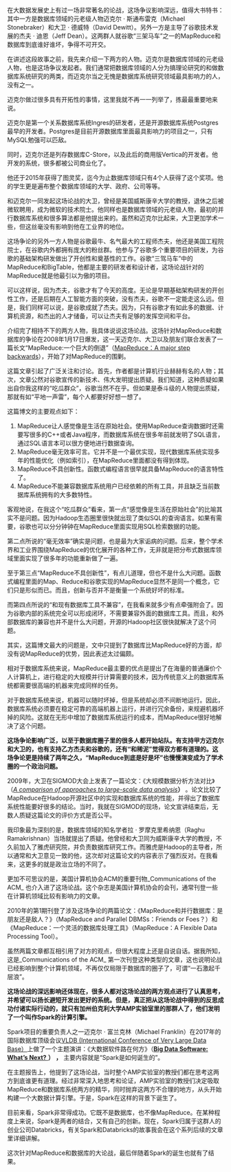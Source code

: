在大数据发展史上有过一场非常著名的论战，这场争议影响深远，值得大书特书：其中一方是数据库领域的元老级人物迈克尔 · 斯通布雷克（Michael Stonebraker）和大卫 · 德威特（David Dewitt）。另外一方是主导了谷歌技术发展的杰夫 · 迪恩（Jeff Dean）。这两群人就谷歌“三架马车”之一的MapReduce和数据库到底谁好谁坏，争得不可开交。

在讲述这段故事之前，我先来介绍一下两方的人物。迈克尔是数据库领域的元老级人物，也是这场争议发起者。我们通常把数据库领域的人分为搞理论研究的和做数据库系统研究的两类，而迈克尔当之无愧是数据库系统研究领域最具影响力的人，没有之一。

迈克尔做过很多具有开拓性的事情，这里我就不再一一列举了，拣最最重要地来说。

迈克尔是第一个关系数据库系统Ingres的研发者，还是开源数据库系统Postgres最早的开发者。Postgres是目前开源数据库里面最具影响力的项目之一，只有MySQL勉强可以匹敌。

同时，迈克尔还是列存数据库C-Store，以及此后的商用版Vertica的开发者。他开发的系统，很多都被公司商业化了。

他还于2015年获得了图灵奖，迄今为止数据库领域只有4个人获得了这个奖项。他的学生更是遍布整个数据库领域的大学、政府、公司等等。

和迈克尔一同发起这场论战的大卫，曾经是美国威斯康辛大学的教授，退休之后被微软聘用，成为微软的技术院士。他同样也是数据库领域的元老级人物，最初的并行数据库系统和很多算法都是他提出来的。虽然和迈克尔比起来，大卫更加学术一些，但这丝毫没有影响到他在工业界的地位。

这场争论的另外一方人物是谷歌最牛、名气最大的工程师杰夫，他还是美国工程院院士，在谷歌内外都拥有庞大的粉丝群。他参与了谷歌多个重要项目的研发，为谷歌的基础架构研发做出了开创性和奠基性的工作。谷歌“三驾马车”中的MapReduce和BigTable，他都是主要的研发者和设计者，这场论战针对的MapReduce就是他最引以为傲的项目。

可以这样说，因为杰夫，谷歌才有了今天的高度。无论是早期基础架构研发的开创性工作，还是后期在人工智能方面的突破，没有杰夫，谷歌不一定能走这么远。但是，我们同样可以说，是谷歌成就了杰夫。因为，只有谷歌才有如此多的数据、计算机资源，和杰出的人才储备，可以让杰夫有足够的发挥空间和平台。

介绍完了相持不下的两方人物，我具体说说这场论战。这场针对MapReduce和数据库的争论在2008年1月17日爆发，这一天迈克尔、大卫以及朋友们联合发表了一篇长文“MapReduce:一个巨大的倒退”（[MapReduce：A major step backwards][MapReduce_A major step backwards]），开始了对MapReduce的围剿。

这篇文章引起了广泛关注和讨论。首先，作者都是计算机行业赫赫有名的人物；其次，文章公然对谷歌宣传的新技术、伟大发明提出质疑。我们知道，这种质疑如果出自你我这样的“吃瓜群众”，谷歌当然不在乎。但如果是泰斗级的人物提出质疑，那就有如“平地一声雷”，每个人都要好好想一想了。

这篇博文的主要观点如下：

1.  MapReduce让人感觉像是生活在原始社会。使用MapReduce查询数据时还需要写很多的C++或者Java程序，而数据库系统在很多年前就发明了SQL语言，通过SQL语言本可以很方便地进行数据查询。
2.  MapReduce毫无效率可言。它并不是一个最优实现，现代数据库系统实现多年的性能优化（例如索引），在MapReduce里面都没有得到体现。
3.  MapReduce不具创新性。函数式编程语言很早就具备MapReduce的语言特性了。
4.  MapReduce不能兼容数据库系统用户已经依赖的所有工具，并且缺乏当前数据库系统拥有的大多数特性。

客观地说，在我这个“吃瓜群众”看来，第一点“感觉像是生活在原始社会”的比喻其实不是问题。因为Hadoop生态圈里很快就出现了类似SQL的查询语言。如果有需要，谷歌也可以分分钟钟在MapReduce里面实现用SQL检索数据的功能。

第二点所说的“毫无效率”确实是问题，也是最为大家诟病的问题。后来，整个学术界和工业界围绕MapReduce的优化展开的各种工作，无非就是把分布式数据库领域里面实现了很多年的功能重新做了一遍。

至于第三点“MapReduce不具创新性”，有点儿道理，但也不是什么大问题。函数式编程里面的Map、Reduce和谷歌实现的MapReduce显然不是同一个概念，它们只是形似而已。而且，创新与否并不是衡量一个系统好坏的标准。

而第四点所说的“和现有数据库工具不兼容”，在我看来就多少有点牵强附会了。因为谷歌内部的系统完全可以形成闭环，不需要兼容外面的数据库工具。而且，和外部数据库的兼容也并不是什么大问题，开源的Hadoop社区很快就解决了这个问题。

其实，这篇博文最大的问题是，文中只提到了数据库比MapReduce好的方面，却没有说MapReduce的优势，因此表述太过偏颇。

相对于数据库系统来说，MapReduce最主要的优点是提出了在海量的普通廉价个人计算机上，进行稳定的大规模并行计算需要的技术，因为传统意义上的数据库系统都需要很高端的机器来完成同样的任务。

对于数据库系统来说，机器可以随时坏掉，但是系统却必须不间断地运行。因此，数据库系统必须要在稳定可靠的高端机器上运行，并进行冗余备份，来规避机器坏掉的风险。这就在无形中增加了数据库系统运行的成本，而MapReduce很好地解决了这个问题。

**这场争论影响广泛，以至于数据库圈子里的很多人都开始站队。有支持甲方迈克尔和大卫的，也有支持乙方杰夫和谷歌的，还有“和稀泥”觉得双方都有道理的。这场争论更是持续了两年之久，“MapReduce到底是好是坏”也慢慢演变成为了学术圈的一个政治问题。** 

2009年，大卫在SIGMOD大会上发表了一篇论文：《大规模数据分析方法对比》（[*A comparison of approaches to large-scale data analysis*][A comparison of approaches to large-scale data analysis]**）** 。论文比较了MapReduce在Hadoop开源社区中的实现和数据库系统的性能，并得出了数据库系统性能要好很多的结论。当时，我就在SIGMOD的现场，论文宣讲结束后，无数人质疑这篇论文的评价方式是否公平。

我印象最为深刻的是，数据库领域的知名学者拉 · 罗摩克里希纳恩（Raghu Ramakrishnan）当场就提出了质疑。他曾经和大卫同为威斯康辛大学的教授，不久前加入了雅虎研究院，并负责数据库研究工作。而雅虎是Hadoop的主导者，所以通常和大卫意见一致的他，这次却对这篇论文的内容表示了强烈反对。在我看来，这更多的就是政治立场的不同了。

更加不可思议的是，美国计算机协会ACM的重要刊物\_Communications of the ACM\_ 也介入进了这场论战。这个杂志是美国计算机协会的会刊，通常刊登一些在计算机领域比较有影响力的文章。

2010年的第1期刊登了涉及这场争论的两篇论文：《MapReduce和并行数据库：是朋友还是敌人？》（MapReduce and Parallel DBMSs：Friends or Foes？）和《MapReduce：一个灵活的数据库处理工具》（MapReduce：A Flexible Data Processing Tool）。

虽然两篇文章都互相引用了对方的观点，但很大程度上还是自说自话。据我所知，这是\_Communications of the ACM\_ 第一次刊登这种类型的文章，这也说明论战已经影响到整个计算机领域，不再仅仅局限于数据库的圈子了，可谓“一石激起千层浪”。

**这场论战的深远影响还体现在，很多人都对这场论战的两方观点进行了认真思考，并希望可以扬长避短开发出更好的系统。但是，真正把从这场论战中得到的反思成功付诸实际行动的，就只有加州伯克利大学AMP实验室里的那群人了，他们发明了一个叫作Spark的计算引擎。** 

Spark项目的重要负责人之一迈克尔 · 富兰克林（Michael Franklin）在2017年的国际数据库顶级会议[VLDB (International Conference of Very Large Data Base）][VLDB _International Conference of Very Large Data Base]上做了一个主题演讲：《大数据软件路在何方》（[**Big Data Software: What’s Next?** ][Big Data Software_ What_s Next] **）** **，** 主要内容就是“Spark是如何诞生的”。

在主题报告上，他提到了这场论战，当时整个AMP实验室的教授们都在思考这两方到底谁更有道理。经过非常深入地思考和论证，AMP实验室的教授们决定吸取MapReduce和数据库系统两方的精华，同时抛弃这两方不合理的地方，从头开始构建一个大数据计算引擎。于是，Spark在这样的背景下诞生了。

目前来看，Spark非常得成功。它既不是数据库，也不像MapReduce。在某种程度上来说，Spark是两者的结合，又有自己的创新。现在，Spark归属于这群人的创业公司Databricks，有关Spark和Databricks的故事我会在这个系列后续的文章里详细讲解。

这次针对MapReduce和数据库的大论战，最后伴随着Spark的诞生也就有了结果。


[MapReduce_A major step backwards]: https://homes.cs.washington.edu/~billhowe/mapreduce_a_major_step_backwards.html
[A comparison of approaches to large-scale data analysis]: http://www.science.smith.edu/dftwiki/images/6/6a/ComparisonOfApproachesToLargeScaleDataAnalysis.pdf
[VLDB _International Conference of Very Large Data Base]: http://www.vldb.org/2017/keynotes.php
[Big Data Software_ What_s Next]: http://www.vldb.org/2017/download/2017-08-30-VLDB-Keynote_Michael_Franklin.pdf

